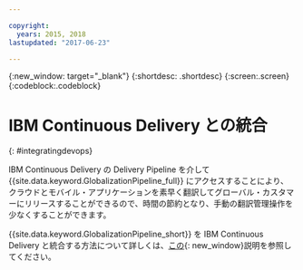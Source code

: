 ```yaml
---

copyright:
  years: 2015, 2018
lastupdated: "2017-06-23"

---
```


{:new_window: target="_blank"}
{:shortdesc: .shortdesc}
{:screen:.screen}
{:codeblock:.codeblock}

# IBM Continuous Delivery との統合
{: #integratingdevops}


IBM Continuous Delivery の Delivery Pipeline を介して {{site.data.keyword.GlobalizationPipeline_full}} にアクセスすることにより、クラウドとモバイル・アプリケーションを素早く翻訳してグローバル・カスタマーにリリースすることができるので、時間の節約となり、手動の翻訳管理操作を少なくすることができます。 

{{site.data.keyword.GlobalizationPipeline_short}} を IBM Continuous Delivery と統合する方法について詳しくは、[この](https://www.ibm.com/blogs/bluemix/2017/06/integrating-globalization-pipeline-devops/){: new_window}説明を参照してください。
